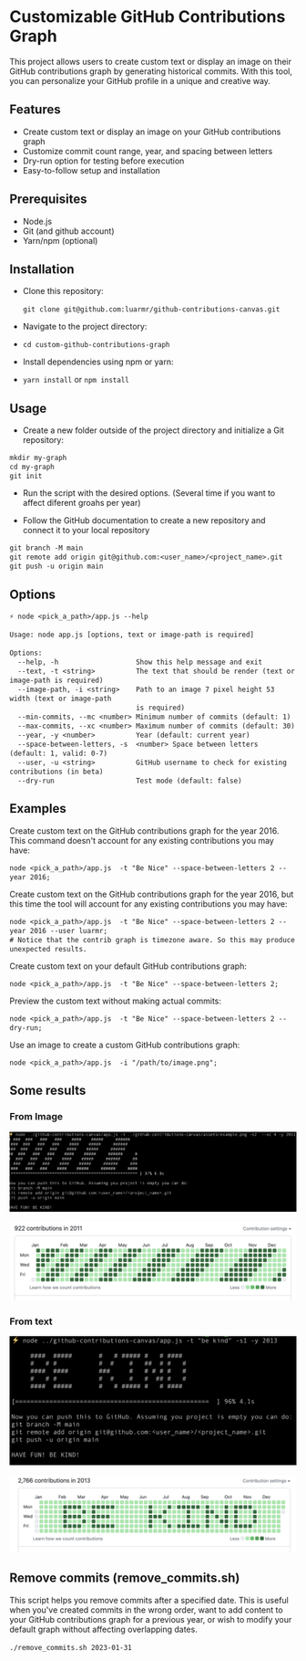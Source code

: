 # Customizable GitHub Contributions Graph
This project allows users to create custom text or display an image on their GitHub contributions graph by generating historical commits. With this tool, you can personalize your GitHub profile in a unique and creative way.

## Features
- Create custom text or display an image on your GitHub contributions graph
- Customize commit count range, year, and spacing between letters
- Dry-run option for testing before execution
- Easy-to-follow setup and installation

## Prerequisites
- Node.js
- Git (and github account)
- Yarn/npm (optional)


## Installation

- Clone this repository:

   `git clone git@github.com:luarmr/github-contributions-canvas.git`

- Navigate to the project directory:

- `cd custom-github-contributions-graph`

- Install dependencies using npm or yarn:
- 
   `yarn install` or `npm install`

## Usage
- Create a new folder outside of the project directory and initialize a Git repository:
```
mkdir my-graph
cd my-graph
git init
```
- Run the script with the desired options. (Several time if you want to affect diferent groahs per year)

- Follow the GitHub documentation to create a new repository and connect it to your local repository

```
git branch -M main
git remote add origin git@github.com:<user_name>/<project_name>.git
git push -u origin main
```


## Options

```
⚡ node <pick_a_path>/app.js --help

Usage: node app.js [options, text or image-path is required]

Options:
  --help, -h                   Show this help message and exit
  --text, -t <string>          The text that should be render (text or image-path is required)
  --image-path, -i <string>    Path to an image 7 pixel height 53 width (text or image-path
                               is required)
  --min-commits, --mc <number> Minimum number of commits (default: 1)
  --max-commits, --xc <number> Maximum number of commits (default: 30)
  --year, -y <number>          Year (default: current year)
  --space-between-letters, -s  <number> Space between letters (default: 1, valid: 0-7)
  --user, -u <string>          GitHub username to check for existing contributions (in beta)
  --dry-run                    Test mode (default: false)

```

## Examples

Create custom text on the GitHub contributions graph for the year 2016. This command doesn't account for any existing contributions you may have:
```
node <pick_a_path>/app.js  -t "Be Nice" --space-between-letters 2 --year 2016;
```

Create custom text on the GitHub contributions graph for the year 2016, but this time the tool will account for any existing contributions you may have:
```
node <pick_a_path>/app.js  -t "Be Nice" --space-between-letters 2 --year 2016 --user luarmr;
# Notice that the contrib graph is timezone aware. So this may produce unexpected results. 
```

Create custom text on your default GitHub contributions graph:
```
node <pick_a_path>/app.js  -t "Be Nice" --space-between-letters 2;
```

Preview the custom text without making actual commits:
```
node <pick_a_path>/app.js  -t "Be Nice" --space-between-letters 2 --dry-run;
```

Use an image to create a custom GitHub contributions graph:
```
node <pick_a_path>/app.js  -i "/path/to/image.png";
```

## Some results

### From Image

![Console execution of: node ../github-contributions-canvas/app.js -i ../github-contributions-canvas/assets/example.png -s2  --xc 4 -y 2011](https://github.com/luarmr/github-contributions-canvas/blob/main/assets/console_from_image.png?raw=true)

![Result of the execution with image](https://github.com/luarmr/github-contributions-canvas/blob/main/assets/github_from_image.png?raw=true)

### From text

![Console execution of: node ../github-contributions-canvas/app.js -t "be kind" -s1 -y 2013](https://github.com/luarmr/github-contributions-canvas/blob/main/assets/console_from_text_be_kind.png?raw=true)

![Result of the execution from text](https://github.com/luarmr/github-contributions-canvas/blob/main/assets/github_from_text_be_kind.png?raw=true)



## Remove commits (remove_commits.sh)

This script helps you remove commits after a specified date. This is useful when you've created commits in the wrong order, want to add content to your GitHub contributions graph for a previous year, or wish to modify your default graph without affecting overlapping dates.

`./remove_commits.sh 2023-01-31` 
